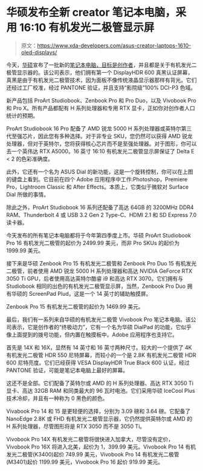 # 华硕发布全新 creator 笔记本电脑，采用 16:10 有机发光二极管显示屏

> 原文：<https://www.xda-developers.com/asus-creator-laptops-1610-oled-displays/>

今天，[华硕](https://www.xda-developers.com/best-asus-laptops/)宣布了一批新的[笔记本电脑，目标是创作者](https://www.xda-developers.com/best-creator-laptops/)，并且都是关于有机发光二极管显示器的。该公司表示，他们拥有第一个 DisplayHDR 600 真黑认证屏幕，真黑是由于有机发光二极管技术，因为面板不像传统液晶显示器那样有背光。它们还经过工厂校准，经过 PANTONE 验证，并且支持“影院级”100% DCI-P3 色域。

新产品包括 ProArt Studiobook、Zenbook Pro 和 Pro Duo，以及 Vivobook Pro 和 Pro X。所有产品都配有 H 系列处理器和专用 RTX 显卡，正如你对创作者人口统计的预期。

ProArt Studiobook 16 Pro 配备了 AMD 锐龙 5000 H 系列处理器或英特尔第三代至强芯片，因此您有多种选择。对于非专业 SKU，您仍然可以获得 AMD 锐龙处理器，但对于英特尔，您将获得核心芯片而不是至强处理器。对于图形，你可以去一个英伟达 RTX A5000。16 英寸 16:10 有机发光二极管显示屏保证了 Delta E < 2 的色彩准确度。

此外，它还有一个名为 ASUS Dial 的新功能，这是一个旋转控制，你可以在上图的键盘上看到。它目前在四个 Adobe 应用程序中工作:Photoshop，Premiere Pro，Lightroom Classic 和 After Effects。本质上，它类似于微软对 Surface Dial 所做的事情。

除此之外，ProArt Studiobook 16 系列还配备了高达 64GB 的 3200MHz DDR4 RAM、Thunderbolt 4 或 USB 3.2 Gen 2 Type-C、HDMI 2.1 和 SD Express 7.0 读卡器。

今天发布的所有笔记本电脑都将于今年第四季度上市。华硕 ProArt Studiobook Pro 16 有机发光二极管的起价为 2499.99 美元，而非 Pro SKUs 的起价为 1999.99 美元。

接下来是华硕 Zenbook Pro 15 有机发光二极管和 Zenbook Pro Duo 15 有机发光二极管，前者使用 AMD 锐龙 5000 H 系列处理器和高达 NVIDIA GeForce RTX 3050 Ti GPU，后者使用高达英特尔酷睿 i9 和高达 RTX 3070。它们拥有与 Studiobook 相同的出色的有机发光二极管显示屏，当然，Zenbook Pro Duo 拥有华硕的 ScreenPad Plud，这是一个 14 英寸的辅助触摸屏。

Zenbook Pro 15 有机发光二极管的起价为 1469.99 美元。

最后，我们有一系列来自华硕的有机发光二极管 Vivobook Pro 笔记本电脑。该公司表示，它是创作者的“终极动力”，它有一个名为华硕 DialPad 的功能，它似乎像上面提到的拨号功能，但内置在触摸板中。Adobe 应用程序也支持它。

首先是 14X 和 16X，显然有 14 英寸和 16 英寸两种尺寸。较大的一个提供了 4K 有机发光二极管 HDR 550 尼特屏幕，而较小的一个是 2.8K 有机发光二极管 HDR 600 尼特亮度。它们已经获得 VESA DisplayHDR True Black 600 认证，经过 PANTONE 验证，可能是笔记本电脑上最好的屏幕。

这还不是全部。它们配备了英特尔或 AMD 的 H 系列处理器、高达 RTX 3050 Ti 显卡、高达 32GB RAM 和同类最大的 96 瓦时电池。它们采用华硕 IceCool Plus 技术冷却，并且有一种称为 0 黑色的颜色。

Vivabook Pro 14 和 15 是更轻便的选择，分别为 3.09 磅和 3.64 磅。它配备了 NanoEdge 2.8K 或 FHD 有机发光二极管显示器，它仍然提供英特尔或 AMD 的 H 系列处理器，尽管图形将是 RTX 3050 而不是 3050 Ti。

Vivobook Pro 14X 有机发光二极管将很快进入加拿大，尽管没有定价，Vivobook Pro 16X 将进入北美，起价为 1，399.99 美元。Vivobook Pro 14 有机发光二极管(K3400)起价 749.99 美元，Vivobook Pro 14 有机发光二极管(M3401)起价 1199.99 美元，Vivobook Pro 16 起价 919.99 美元。